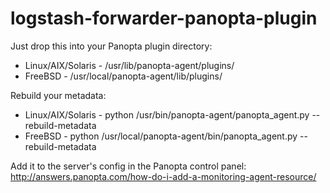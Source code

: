# logstash-forwarder-panopta-plugin
Just drop this into your Panopta plugin directory:
- Linux/AIX/Solaris - /usr/lib/panopta-agent/plugins/
- FreeBSD - /usr/local/panopta-agent/lib/plugins/

Rebuild your metadata:
- Linux/AIX/Solaris - python /usr/bin/panopta-agent/panopta_agent.py --rebuild-metadata
- FreeBSD - python /usr/local/panopta-agent/bin/panopta_agent.py --rebuild-metadata

Add it to the server's config in the Panopta control panel:<br>
http://answers.panopta.com/how-do-i-add-a-monitoring-agent-resource/


